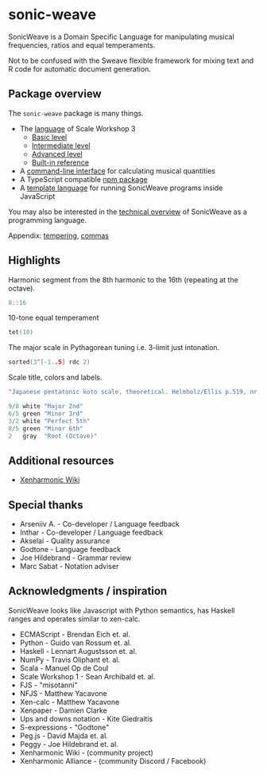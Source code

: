 # sonic-weave
SonicWeave is a Domain Specific Language for manipulating musical frequencies, ratios and equal temperaments.

Not to be confused with the Sweave flexible framework for mixing text and R code for automatic document generation.

## Package overview
The `sonic-weave` package is many things.

- The [language](https://github.com/xenharmonic-devs/sonic-weave/blob/main/documentation/dsl.md) of Scale Workshop 3
  - [Basic level](https://github.com/xenharmonic-devs/sonic-weave/blob/main/documentation/dsl.md)
  - [Intermediate level](https://github.com/xenharmonic-devs/sonic-weave/blob/main/documentation/intermediate-dsl.md)
  - [Advanced level](https://github.com/xenharmonic-devs/sonic-weave/blob/main/documentation/advanced-dsl.md)
  - [Built-in reference](https://github.com/xenharmonic-devs/sonic-weave/blob/main/documentation/BUILTIN.md)
- A [command-line interface](https://github.com/xenharmonic-devs/sonic-weave/blob/main/documentation/cli.md) for calculating musical quantities
- A TypeScript compatible [npm package](https://github.com/xenharmonic-devs/sonic-weave/blob/main/documentation/package.md)
- A [template language](https://github.com/xenharmonic-devs/sonic-weave/blob/main/documentation/tag.md) for running SonicWeave programs inside JavaScript

You may also be interested in the [technical overview](https://github.com/xenharmonic-devs/sonic-weave/blob/main/documentation/technical.md) of SonicWeave as a programming language.

Appendix: [tempering](https://github.com/xenharmonic-devs/sonic-weave/blob/main/documentation/tempering.md), [commas](https://github.com/xenharmonic-devs/sonic-weave/blob/main/documentation/commas.md)

## Highlights
Harmonic segment from the 8th harmonic to the 16th (repeating at the octave).
```c
8::16
```

10-tone equal temperament
```c
tet(10)
```

The major scale in Pythagorean tuning i.e. 3-limit just intonation.
```c
sorted(3^[-1..5] rdc 2)
```

Scale title, colors and labels.
```c
"Japanese pentatonic koto scale, theoretical. Helmholz/Ellis p.519, nr.110"

9/8 white "Major 2nd"
6/5 green "Minor 3rd"
3/2 white "Perfect 5th"
8/5 green "Minor 6th"
2   gray  "Root (Octave)"
```

## Additional resources
* [Xenharmonic Wiki](https://en.xen.wiki/)

## Special thanks
* Arseniiv A. - Co-developer / Language feedback
* Inthar - Co-developer / Language feedback
* Akselai - Quality assurance
* Godtone - Language feedback
* Joe Hildebrand - Grammar review
* Marc Sabat - Notation adviser

## Acknowledgments / inspiration
SonicWeave looks like Javascript with Python semantics, has Haskell ranges and operates similar to xen-calc.

* ECMAScript - Brendan Eich et. al.
* Python - Guido van Rossum et. al.
* Haskell - Lennart Augustsson et. al.
* NumPy - Travis Oliphant et. al.
* Scala - Manuel Op de Coul
* Scale Workshop 1 - Sean Archibald et. al.
* FJS - "misotanni"
* NFJS - Matthew Yacavone
* Xen-calc - Matthew Yacavone
* Xenpaper - Damien Clarke
* Ups and downs notation - Kite Giedraitis
* S-expressions - "Godtone"
* Peg.js - David Majda et. al.
* Peggy - Joe Hildebrand et. al.
* Xenharmonic Wiki - (community project)
* Xenharmonic Alliance - (community Discord / Facebook)
